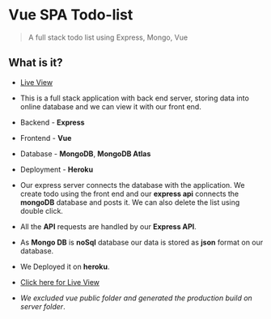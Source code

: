 # Vue SPA Todo-list 
> A full stack todo list using Express, Mongo, Vue

## What is it? 

- [Live View](https://mfsiat-vuespa.herokuapp.com/)

- This is a full stack application with back end server, storing data into online database and we can view it with our front end. 

- Backend - **Express**

- Frontend - **Vue**

- Database - **MongoDB**, **MongoDB Atlas**

- Deployment - **Heroku**

- Our express server connects the database with the application. We create todo using the front end and our **express api** connects the **mongoDB** database and posts it. We can also delete the list using double click. 

- All the **API** requests are handled by our **Express API**. 

- As **Mongo DB** is **noSql** database our data is stored as **json** format on our database. 

- We Deployed it on **heroku**.

-  [Click here for Live View](https://mfsiat-vuespa.herokuapp.com/)

- _We excluded vue public folder and generated the production build on server folder_. 
